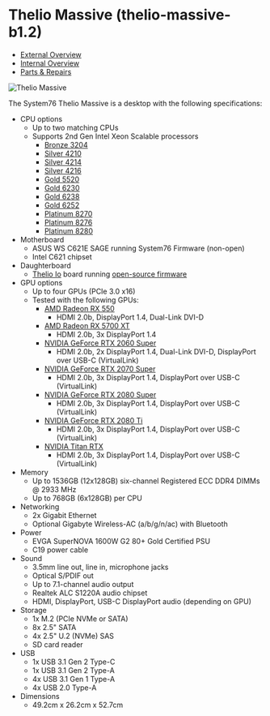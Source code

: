 # Thelio Massive (thelio-massive-b1.2)

- [External Overview](./external-overview.md)
- [Internal Overview](./internal-overview.md)
- [Parts & Repairs](./repairs.md)

![Thelio Massive](./img/thelio-massive-b1.2.png)

The System76 Thelio Massive is a desktop with the following specifications:

- CPU options
    - Up to two matching CPUs
    - Supports 2nd Gen Intel Xeon Scalable processors
        - [Bronze 3204](https://ark.intel.com/content/www/us/en/ark/products/193381/intel-xeon-bronze-3204-processor-8-25m-cache-1-90-ghz.html)
        - [Silver 4210](https://ark.intel.com/content/www/us/en/ark/products/193384/intel-xeon-silver-4210-processor-13-75m-cache-2-20-ghz.html)
        - [Silver 4214](https://ark.intel.com/content/www/us/en/ark/products/193385/intel-xeon-silver-4214-processor-16-5m-cache-2-20-ghz.html)
        - [Silver 4216](https://ark.intel.com/content/www/us/en/ark/products/193394/intel-xeon-silver-4216-processor-22m-cache-2-10-ghz.html)
        - [Gold 5520](https://ark.intel.com/content/www/us/en/ark/products/193388/intel-xeon-gold-5220-processor-24-75m-cache-2-20-ghz.html)
        - [Gold 6230](https://ark.intel.com/content/www/us/en/ark/products/192437/intel-xeon-gold-6230-processor-27-5m-cache-2-10-ghz.html)
        - [Gold 6238](https://ark.intel.com/content/www/us/en/ark/products/193949/intel-xeon-gold-6238-processor-30-25m-cache-2-10-ghz.html)
        - [Gold 6252](https://ark.intel.com/content/www/us/en/ark/products/192447/intel-xeon-gold-6252-processor-35-75m-cache-2-10-ghz.html)
        - [Platinum 8270](https://ark.intel.com/content/www/us/en/ark/products/192482/intel-xeon-platinum-8270-processor-35-75m-cache-2-70-ghz.html)
        - [Platinum 8276](https://ark.intel.com/content/www/us/en/ark/products/192470/intel-xeon-platinum-8276-processor-38-5m-cache-2-20-ghz.html)
        - [Platinum 8280](https://ark.intel.com/content/www/us/en/ark/products/192478/intel-xeon-platinum-8280-processor-38-5m-cache-2-70-ghz.html)
- Motherboard
    - ASUS WS C621E SAGE running System76 Firmware (non-open)
    - Intel C621 chipset
- Daughterboard
    - [Thelio Io](https://github.com/system76/thelio-io) board running [open-source firmware](https://github.com/system76/thelio-io-firmware)
- GPU options
    - Up to four GPUs (PCIe 3.0 x16)
    - Tested with the following GPUs:
        - [AMD Radeon RX 550](https://www.amd.com/en/products/graphics/radeon-rx-550)
            - HDMI 2.0b, DisplayPort 1.4, Dual-Link DVI-D
        - [AMD Radeon RX 5700 XT](https://www.amd.com/en/products/graphics/amd-radeon-rx-5700-xt)
            - HDMI 2.0b, 3x DisplayPort 1.4
        - [NVIDIA GeForce RTX 2060 Super](https://www.nvidia.com/en-us/geforce/graphics-cards/rtx-2060-super/)
            - HDMI 2.0b, 2x DisplayPort 1.4, Dual-Link DVI-D, DisplayPort over USB-C (VirtualLink)
        - [NVIDIA GeForce RTX 2070 Super](https://www.nvidia.com/en-us/geforce/graphics-cards/rtx-2070-super/)
            - HDMI 2.0b, 3x DisplayPort 1.4, DisplayPort over USB-C (VirtualLink)
        - [NVIDIA GeForce RTX 2080 Super](https://www.nvidia.com/en-us/geforce/graphics-cards/rtx-2080-super/)
            - HDMI 2.0b, 3x DisplayPort 1.4, DisplayPort over USB-C (VirtualLink)
        - [NVIDIA GeForce RTX 2080 Ti](https://www.nvidia.com/en-us/geforce/graphics-cards/rtx-2080-ti/)
            - HDMI 2.0b, 3x DisplayPort 1.4, DisplayPort over USB-C (VirtualLink)
        - [NVIDIA Titan RTX](https://www.nvidia.com/en-us/deep-learning-ai/products/titan-rtx/)
            - HDMI 2.0b, 3x DisplayPort 1.4, DisplayPort over USB-C (VirtualLink)
- Memory
    - Up to 1536GB (12x128GB) six-channel Registered ECC DDR4 DIMMs @ 2933 MHz
    - Up to 768GB (6x128GB) per CPU
- Networking
    - 2x Gigabit Ethernet
    - Optional Gigabyte Wireless-AC (a/b/g/n/ac) with Bluetooth
- Power
    - EVGA SuperNOVA 1600W G2 80+ Gold Certified PSU
    - C19 power cable
- Sound
    - 3.5mm line out, line in, microphone jacks
    - Optical S/PDIF out
    - Up to 7.1-channel audio output
    - Realtek ALC S1220A audio chipset
    - HDMI, DisplayPort, USB-C DisplayPort audio (depending on GPU)
- Storage
    - 1x M.2 (PCIe NVMe or SATA)
    - 8x 2.5" SATA
    - 4x 2.5" U.2 (NVMe) SAS
    - SD card reader
- USB
    - 1x USB 3.1 Gen 2 Type-C
    - 1x USB 3.1 Gen 2 Type-A
    - 4x USB 3.1 Gen 1 Type-A
    - 4x USB 2.0 Type-A
- Dimensions
    - 49.2cm x 26.2cm x 52.7cm

